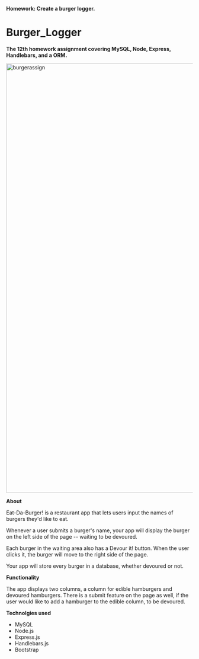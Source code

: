 <b> Homework: Create a burger logger.</b>

# Burger_Logger

<b> The 12th homework assignment covering MySQL, Node, Express, Handlebars, and a ORM. </b>

<img width="1159" alt="burgerassign" src="https://user-images.githubusercontent.com/48806630/62018262-3af6fb00-b177-11e9-8fb7-0c71d3af23c0.png">


<b> About </b>

Eat-Da-Burger! is a restaurant app that lets users input the names of burgers they'd like to eat.

Whenever a user submits a burger's name, your app will display the burger on the left side of the page -- waiting to be devoured.

Each burger in the waiting area also has a Devour it! button. When the user clicks it, the burger will move to the right side of the page.

Your app will store every burger in a database, whether devoured or not.


<b> Functionality </b>

The app displays two columns, a column for edible hamburgers and devoured hamburgers. There is a submit feature on the page as well, if the user would like to add a hamburger to the edible column, to be devoured. 

<b> Technolgies used </b>

- MySQL
- Node.js
- Express.js
- Handlebars.js
- Bootstrap 